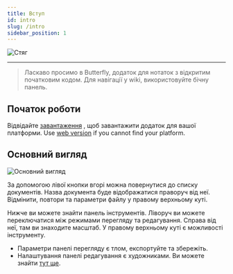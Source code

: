 ```yaml
---
title: Вступ
id: intro
slug: /intro
sidebar_position: 1
---
```



![Стяг](/img/banner.png)

---

> Ласкаво просимо в Butterfly, додаток для нотаток з відкритим початковим кодом. Для навігації у wiki, використовуйте бічну панель.

## Початок роботи

Відвідайте [завантаження](/downloads) , щоб завантажити додаток для вашої платформи. Use [web version](https://v1.butterfly.linwood.dev) if you cannot find your platform.

## Основний вигляд

![Основний вигляд](main.png)

За допомогою лівої кнопки вгорі можна повернутися до списку документів. Назва документа буде відображатися праворуч від неї. Відмінити, повтори та параметри файлу у правому верхньому куті.

Нижче ви можете знайти панель інструментів. Ліворуч ви можете переключатися між режимами перегляду та редагування. Справа від неї, там ви знаходите масштаб. У правому верхньому куті є можливості інструменту.

- Параметри панелі перегляду є тлом, експортуйте та збережіть.
- Налаштування панелі редагування є художниками. Ви можете знайти [тут ще](background).
